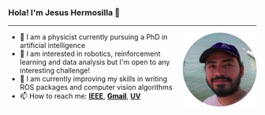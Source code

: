 ### Hola! I'm Jesus Hermosilla 👋
<hr>

<img align="right" width="150" src="img/profile.png">

- 📍 I am a physicist currently pursuing a PhD in artificial intelligence
- 🌟 I am interested in robotics, reinforcement learning and data analysis but I'm open to any interesting challenge!
- 🧠 I am currently improving my skills in writing ROS packages and computer vision algorithms
- 📫 How to reach me: **<a href="mailto:jesus.hermosilla@ieee.org" >IEEE</a>**, **<a href="mailto:hermosilladiaz@gmail.com" style="color: black" >Gmail</a>**, **<a href="mailto:zs21000457@estudiantes.uv.mx" >UV</a>**
